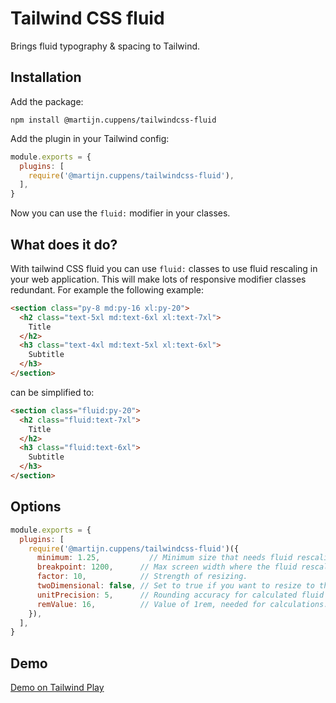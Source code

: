 # Tailwind CSS fluid

Brings fluid typography & spacing to Tailwind.

## Installation

Add the package:

```shell
npm install @martijn.cuppens/tailwindcss-fluid
```

Add the plugin in your Tailwind config:

```js
module.exports = {
  plugins: [
    require('@martijn.cuppens/tailwindcss-fluid'),
  ],
}
```

Now you can use the `fluid:` modifier in your classes.

## What does it do?

With tailwind CSS fluid you can use `fluid:` classes to use fluid rescaling in your web application. This will make lots of responsive modifier classes redundant. For example the following example:

```html
<section class="py-8 md:py-16 xl:py-20">
  <h2 class="text-5xl md:text-6xl xl:text-7xl">
    Title
  </h2>
  <h3 class="text-4xl md:text-5xl xl:text-6xl">
    Subtitle
  </h3>
</section>
```

can be simplified to:

```html
<section class="fluid:py-20">
  <h2 class="fluid:text-7xl">
    Title
  </h2>
  <h3 class="fluid:text-6xl">
    Subtitle
  </h3>
</section>
```

## Options

```js
module.exports = {
  plugins: [
    require('@martijn.cuppens/tailwindcss-fluid')({
      minimum: 1.25,           // Minimum size that needs fluid rescaling (in rem).
      breakpoint: 1200,      // Max screen width where the fluid rescaling is applied to (in px).
      factor: 10,            // Strength of resizing.
      twoDimensional: false, // Set to true if you want to resize to the smallest size of your device.
      unitPrecision: 5,      // Rounding accuracy for calculated fluid resizing.
      remValue: 16,          // Value of 1rem, needed for calculations.
    }),
  ],
}
```

## Demo

[Demo on Tailwind Play](https://play.tailwindcss.com/Xk2FSQgCvM)
